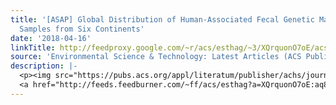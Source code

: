```yaml
---
title: '[ASAP] Global Distribution of Human-Associated Fecal Genetic Markers in Reference
  Samples from Six Continents'
date: '2018-04-16'
linkTitle: http://feedproxy.google.com/~r/acs/esthag/~3/XQrquonO7oE/acs.est.7b04438
source: 'Environmental Science & Technology: Latest Articles (ACS Publications)'
description: |-
  <p><img src="https://pubs.acs.org/appl/literatum/publisher/achs/journals/content/esthag/0/esthag.ahead-of-print/acs.est.7b04438/20180416/images/medium/es-2017-04438t_0004.gif" alt="TOC Graphic"/></p><div><cite>Environmental Science & Technology</cite></div><div>DOI: 10.1021/acs.est.7b04438</div><div class="feedflare">
  <a href="http://feeds.feedburner.com/~ff/acs/esthag?a=XQrquonO7oE:aq86QE4YCDo:yIl2AUoC8zA"><img src="http://feeds.feedburner.com/~ff/acs/esthag?d=yIl2AUoC8zA" border="0"></img></a>
---
```

